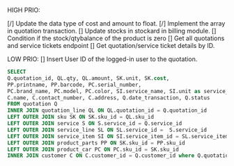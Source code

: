 HIGH PRIO:

[/] Update the data type of cost and amount to float.
[/] Implement the array in quotation transaction.
[] Update stocks in stockard in billing module.
[] Condition if the stock/qtybalance of the product is zero
[] Get all quotations and service tickets endpoint
[] Get quotation/service ticket details by ID.


LOW PRIO:
[] Insert User ID of the logged-in user to the quotation.

```sql
SELECT
Q.quotation_id, QL.qty, QL.amount, SK.unit, SK.cost,
PP.printname, PP.barcode, PC.serial_number,
PC.brand_name, PC.model, PC.color, SI.service_name, SI.unit as service_unit, SI.cost as service_cost,
C.name, C.contact_number, C.address, Q.date_transaction, Q.status
FROM quotation Q
INNER JOIN quotation_line QL ON QL.quotation_id = Q.quotation_id
LEFT OUTER JOIN sku SK ON SK.sku_id = QL.sku_id
LEFT OUTER JOIN service S ON S.service_id = Q.service_id
LEFT OUTER JOIN service_line SL ON SL.service_id =  S.service_id
LEFT OUTER JOIN service_item SI ON SI.service_item_id = SL.service_item_id
LEFT OUTER JOIN product_parts PP ON SK.sku_id = PP.sku_id
LEFT OUTER JOIN product_car PC ON PC.sku_id = SK.sku_id
INNER JOIN customer C ON C.customer_id = Q.customer_id where Q.quotation_id = 7;
```
